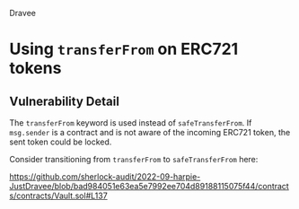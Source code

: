Dravee
# Using `transferFrom` on ERC721 tokens

## Vulnerability Detail
The `transferFrom` keyword is used instead of `safeTransferFrom`. If `msg.sender` is a contract and is not aware of the incoming ERC721 token, the sent token could be locked.

Consider transitioning from `transferFrom` to `safeTransferFrom` here:

https://github.com/sherlock-audit/2022-09-harpie-JustDravee/blob/bad984051e63ea5e7992ee704d89188115075f44/contracts/contracts/Vault.sol#L137